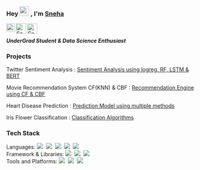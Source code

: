 <!-- <img src="https://media0.giphy.com/media/v1.Y2lkPTc5MGI3NjExeTRrNWVldW1pcnViOXg2OTAzMjR4YmV6aDJ0bnFwY3gybmZrZ28xbyZlcD12MV9pbnRlcm5hbF9naWZfYnlfaWQmY3Q9Zw/GPLbphxLxL3iw/giphy.gif"> -->

### Hey <img src="https://media.giphy.com/media/hvRJCLFzcasrR4ia7z/giphy.gif" width="25"> , I'm <a href="https://www.linkedin.com/in/snehasingh9/">Sneha</a>  

<div>
<a href="https://www.linkedin.com/in/snehasingh9/">
  <img align="left" alt="Sneha Singh LinkedIn" width="22px" src="https://upload.wikimedia.org/wikipedia/commons/8/81/LinkedIn_icon.svg" />
</a>
<a href="https://x.com/Sneha_mav">
  <img align="left" alt="Sneha_mav Twitter" width="27px" src="https://upload.wikimedia.org/wikipedia/commons/6/6f/Logo_of_Twitter.svg" />
</a>
<a href="singhsneha15082004@gmail.com">
  <img align="left" alt="Sneha Mail" width="27px" src="https://upload.wikimedia.org/wikipedia/commons/7/7e/Gmail_icon_%282020%29.svg"/>
</a>
</br>
</div>

#### *UnderGrad Student & Data Science Enthusiast*

<h3>Projects</h3>
<p>Twitter Sentiment Analysis :
  <a href="https://github.com/Sneha-mav/Twitter-Sentiment-Analysis">
    Sentiment Analysis using logreg, RF, LSTM & BERT
  </a>
</p>
<p>Movie Recommendation System CF(KNN) & CBF :
  <a href="https://github.com/Sneha-mav/Movie-Recommendation-System-CF-CBF">
    Recommendation Engine using CF & CBF
  </a>
</p>
<p>Heart Disease Prediction :
  <a href="https://github.com/Sneha-mav/Heart-Disease-Prediction">
    Prediction Model using multiple methods
  </a>
</p>
<p>Iris Flower Classification :
  <a href="https://github.com/Sneha-mav/Iris-Flower-Classification">
    Classification Algorithms
  </a>
</p>

<h3>Tech Stack</h3>
<p>Languages:
  <img src="https://img.shields.io/badge/-python-437CAC?logo=python&logoColor=white&style=flat">&nbsp;
  <img src="https://img.shields.io/badge/-Mysql-DC8F0F?logo=Mysql&logoColor=white&style=flat">&nbsp;
  <img src="https://img.shields.io/badge/-HTML5-DE5934?logo=HTML5&logoColor=white&style=flat">&nbsp;
  <img src="https://img.shields.io/badge/-CSS3-2275B2?logo=CSS3&logoColor=white&style=flat">&nbsp;
  <img src="https://img.shields.io/badge/-C++-00599C?logo=c%2B%2B&logoColor=white&style=flat"><br>
  Framework & Libraries:
  <img src="https://img.shields.io/badge/-Numpy-0E7ACE?logo=numpy&logoColor=white&style=flat">&nbsp;
  <img src="https://img.shields.io/badge/-Pandas-150455?logo=pandas&logoColor=white&style=flat">&nbsp;
  <img src="https://img.shields.io/badge/-Sklearn-F09437?logo=scikit-learn&logoColor=white&style=flat"><br>
  Tools and Platforms:
  <img src="https://img.shields.io/badge/-Git-orange?logo=Git&logoColor=white&style=flat">&nbsp;
  <img src="https://img.shields.io/badge/-Visual%20Studio%20Code-25AEF4?logo=visualstudio&logoColor=white&style=flat">&nbsp;
  <img src="https://img.shields.io/badge/-Figma-F24E1E?logo=figma&logoColor=white&style=flat"><br>
</p>
